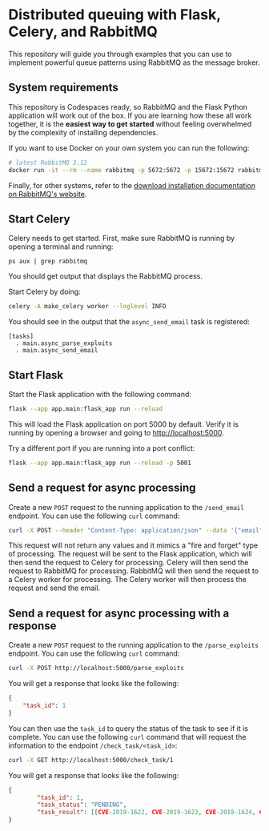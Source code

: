 # Distributed queuing with Flask, Celery, and RabbitMQ

This repository will guide you through examples that you can use to implement
powerful queue patterns using RabbitMQ as the message broker.


## System requirements

This repository is Codespaces ready, so RabbitMQ and the Flask Python
application will work out of the box. If you are learning how these all work
together, it is the **easiest way to get started** without feeling overwhelmed
by the complexity of installing dependencies. 


If you want to use Docker on your own system you can run the following:

```bash
# latest RabbitMQ 3.12
docker run -it --rm --name rabbitmq -p 5672:5672 -p 15672:15672 rabbitmq:3.12-management
```

Finally, for other systems, refer to the [download installation documentation on
RabbitMQ's website](https://www.rabbitmq.com/download.html).

## Start Celery

Celery needs to get started. First, make sure RabbitMQ is running by opening a terminal and running:

```
ps aux | grep rabbitmq
```

You should get output that displays the RabbitMQ process.

Start Celery by doing:

```bash
celery -A make_celery worker --loglevel INFO
```

You should see in the output that the `async_send_email` task is registered:

```
[tasks]
  . main.async_parse_exploits
  . main.async_send_email
```

## Start Flask

Start the Flask application with the following command:

```bash
flask --app app.main:flask_app run --reload
```

This will load the Flask application on port 5000 by default. Verify it is running by opening a browser and going to [http://localhost:5000](http://localhost:5000).

Try a different port if you are running into a port conflict:

```bash
flask --app app.main:flask_app run --reload -p 5001
```

## Send a request for async processing

Create a new `POST` request to the running application to the `/send_email` endpoint. You can use the following `curl` command:

```bash
curl -X POST --header "Content-Type: application/json" --data '{"email": "john.doe@example.org", "subject": "hi from Celery!", "body": "Just a test"}' http://localhost:5001/send_email
```

This request will not return any values and it mimics a "fire and forget" type of processing. The request will be sent to the Flask application, which will then send the request to Celery for processing. Celery will then send the request to RabbitMQ for processing. RabbitMQ will then send the request to a Celery worker for processing. The Celery worker will then process the request and send the email.

## Send a request for async processing with a response

Create a new `POST` request to the running application to the `/parse_exploits` endpoint. You can use the following `curl` command:

```bash
curl -X POST http://localhost:5000/parse_exploits
```

You will get a response that looks like the following:

```json
{
    "task_id": 1
}
```

You can then use the `task_id` to query the status of the task to see if it is complete. You can use the following `curl` command that will request the information to the endpoint `/check_task/<task_id>`:

```bash
curl -X GET http://localhost:5000/check_task/1
```

You will get a response that looks like the following:

```json
{
        "task_id": 1, 
        "task_status": "PENDING", 
        "task_result": [[CVE-2019-1622, CVE-2019-1623, CVE-2019-1624, CVE-2019-1625, CVE-2019-1626, CVE-2019-1627, CVE-2019-1628, CVE-2019-1629, CVE-2019-1630, CVE-2019-1631, CVE-2019-1632, CVE]]
}
```
